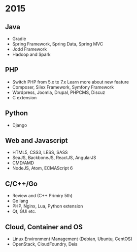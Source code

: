 # 2015

## Java

- Gradle
- Spring Framework, Spring Data, Spring MVC
- Jodd Framework
- Hadoop and Spark

## PHP

- Switch PHP from 5.x to 7.x Learn more about new feature
- Composer, Silex Framework, Symfony Framework
- Wordpress, Joomla, Drupal, PHPCMS, Discuz
- C extension

## Python

- Django

## Web and Javascript

- HTML5, CSS3, LESS, SASS
- SeaJS, BackboneJS, ReactJS, AngularJS
- CMD/AMD
- NodeJS, Atom, ECMAScript 6

## C/C++/Go

- Review and (C++ Primiry 5th)
- Go lang
- PHP, Nginx, Lua, Python extension
- Qt, GUI etc.

## Cloud, Container and OS

- Linux Environment Management (Debian, Ubuntu, CentOS)
- OpenStack, CloudFoundry, Deis
